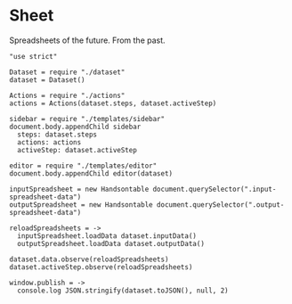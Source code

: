 Sheet
=====

Spreadsheets of the future. From the past.

    "use strict"

    Dataset = require "./dataset"
    dataset = Dataset()

    Actions = require "./actions"
    actions = Actions(dataset.steps, dataset.activeStep)

    sidebar = require "./templates/sidebar"
    document.body.appendChild sidebar
      steps: dataset.steps
      actions: actions
      activeStep: dataset.activeStep

    editor = require "./templates/editor"
    document.body.appendChild editor(dataset)

    inputSpreadsheet = new Handsontable document.querySelector(".input-spreadsheet-data")
    outputSpreadsheet = new Handsontable document.querySelector(".output-spreadsheet-data")

    reloadSpreadsheets = ->
      inputSpreadsheet.loadData dataset.inputData()
      outputSpreadsheet.loadData dataset.outputData()

    dataset.data.observe(reloadSpreadsheets)
    dataset.activeStep.observe(reloadSpreadsheets)

    window.publish = ->
      console.log JSON.stringify(dataset.toJSON(), null, 2)
